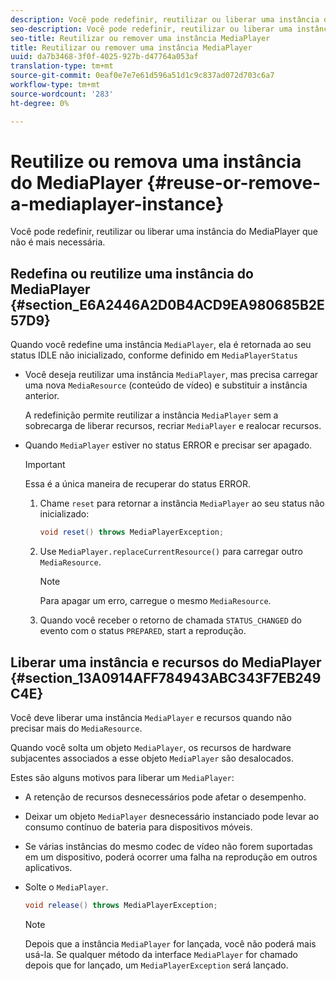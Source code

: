 ```yaml
---
description: Você pode redefinir, reutilizar ou liberar uma instância do MediaPlayer que não é mais necessária.
seo-description: Você pode redefinir, reutilizar ou liberar uma instância do MediaPlayer que não é mais necessária.
seo-title: Reutilizar ou remover uma instância MediaPlayer
title: Reutilizar ou remover uma instância MediaPlayer
uuid: da7b3468-3f0f-4025-927b-d47764a053af
translation-type: tm+mt
source-git-commit: 0eaf0e7e7e61d596a51d1c9c837ad072d703c6a7
workflow-type: tm+mt
source-wordcount: '283'
ht-degree: 0%

---
```



# Reutilize ou remova uma instância do MediaPlayer {#reuse-or-remove-a-mediaplayer-instance}

Você pode redefinir, reutilizar ou liberar uma instância do MediaPlayer que não é mais necessária.

## Redefina ou reutilize uma instância do MediaPlayer {#section_E6A2446A2D0B4ACD9EA980685B2E57D9}

Quando você redefine uma instância `MediaPlayer`, ela é retornada ao seu status IDLE não inicializado, conforme definido em `MediaPlayerStatus`

* Você deseja reutilizar uma instância `MediaPlayer`, mas precisa carregar uma nova `MediaResource` (conteúdo de vídeo) e substituir a instância anterior.

   A redefinição permite reutilizar a instância `MediaPlayer` sem a sobrecarga de liberar recursos, recriar `MediaPlayer` e realocar recursos.

* Quando `MediaPlayer` estiver no status ERROR e precisar ser apagado.

   >[!IMPORTANT]
   >
   >Essa é a única maneira de recuperar do status ERROR.

   1. Chame `reset` para retornar a instância `MediaPlayer` ao seu status não inicializado:

      ```java
      void reset() throws MediaPlayerException; 
      ```

   1. Use `MediaPlayer.replaceCurrentResource()` para carregar outro `MediaResource`.

      >[!NOTE]
      >
      >Para apagar um erro, carregue o mesmo `MediaResource`.

   1. Quando você receber o retorno de chamada `STATUS_CHANGED` do evento com o status `PREPARED`, start a reprodução.

## Liberar uma instância e recursos do MediaPlayer {#section_13A0914AFF784943ABC343F7EB249C4E}

Você deve liberar uma instância `MediaPlayer` e recursos quando não precisar mais do `MediaResource`.

Quando você solta um objeto `MediaPlayer`, os recursos de hardware subjacentes associados a esse objeto `MediaPlayer` são desalocados.

Estes são alguns motivos para liberar um `MediaPlayer`:

* A retenção de recursos desnecessários pode afetar o desempenho.
* Deixar um objeto `MediaPlayer` desnecessário instanciado pode levar ao consumo contínuo de bateria para dispositivos móveis.
* Se várias instâncias do mesmo codec de vídeo não forem suportadas em um dispositivo, poderá ocorrer uma falha na reprodução em outros aplicativos.

* Solte o `MediaPlayer`.

   ```java
   void release() throws MediaPlayerException;
   ```

   >[!NOTE]
   >
   >Depois que a instância `MediaPlayer` for lançada, você não poderá mais usá-la. Se qualquer método da interface `MediaPlayer` for chamado depois que for lançado, um `MediaPlayerException` será lançado.